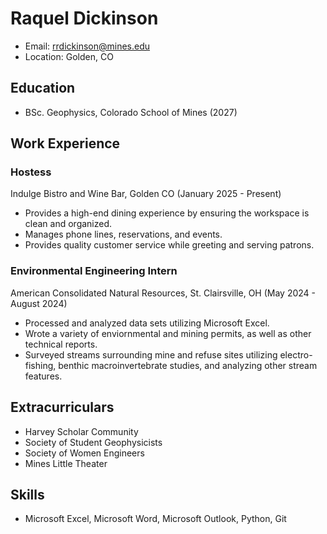# Raquel Dickinson
- Email: rrdickinson@mines.edu
- Location: Golden, CO

## Education
- BSc. Geophysics, Colorado School of Mines (2027)

## Work Experience
### Hostess
Indulge Bistro and Wine Bar, Golden CO (January 2025 - Present)
- Provides a high-end dining experience by ensuring the workspace is clean and organized.
- Manages phone lines, reservations, and events.
- Provides quality customer service while greeting and serving patrons.

### Environmental Engineering Intern
American Consolidated Natural Resources, St. Clairsville, OH (May 2024 - August 2024)
- Processed and analyzed data sets utilizing Microsoft Excel.
- Wrote a variety of enviornmental and mining permits, as well as other technical reports.
- Surveyed streams surrounding mine and refuse sites utilizing electro-fishing, benthic macroinvertebrate studies, and analyzing other stream features. 

## Extracurriculars 
- Harvey Scholar Community
- Society of Student Geophysicists
- Society of Women Engineers
- Mines Little Theater

## Skills
- Microsoft Excel, Microsoft Word, Microsoft Outlook, Python, Git
